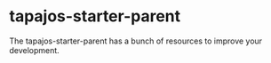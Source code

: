 # tapajos-starter-parent
The tapajos-starter-parent has a bunch of resources to improve your development.
